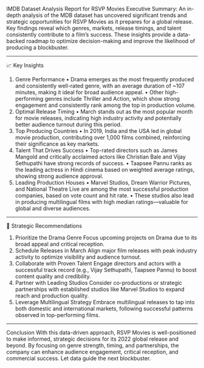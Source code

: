  IMDB Dataset Analysis Report for RSVP Movies
Executive Summary:
An in-depth analysis of the MDB dataset has uncovered significant trends and strategic opportunities for RSVP Movies as it prepares for a global release. Key findings reveal which genres, markets, release timings, and talent consistently contribute to a film’s success. These insights provide a data-backed roadmap to optimize decision-making and improve the likelihood of producing a blockbuster.
________________________________________
📈 Key Insights
1. Genre Performance
•	Drama emerges as the most frequently produced and consistently well-rated genre, with an average duration of ~107 minutes, making it ideal for broad audience appeal.
•	Other high-performing genres include Thriller and Action, which show strong engagement and consistently rank among the top in production volume.
2. Optimal Release Timing
•	March stands out as the most popular month for movie releases, indicating high industry activity and potentially better audience turnout during this period.
3. Top Producing Countries
•	In 2019, India and the USA led in global movie production, contributing over 1,000 films combined, reinforcing their significance as key markets.
4. Talent That Drives Success
•	Top-rated directors such as James Mangold and critically acclaimed actors like Christian Bale and Vijay Sethupathi have strong records of success.
•	Taapsee Pannu ranks as the leading actress in Hindi cinema based on weighted average ratings, showing strong audience approval.
5. Leading Production Houses
•	Marvel Studios, Dream Warrior Pictures, and National Theatre Live are among the most successful production companies, based on vote count and hit rate.
•	These studios also lead in producing multilingual films with high median ratings—valuable for global and diverse audiences.

________________________________________
📌 Strategic Recommendations
1.	Prioritize the Drama Genre
Focus upcoming projects on Drama due to its broad appeal and critical reception.
2.	Schedule Releases in March
Align major film releases with peak industry activity to optimize visibility and audience turnout.
3.	Collaborate with Proven Talent
Engage directors and actors with a successful track record (e.g., Vijay Sethupathi, Taapsee Pannu) to boost content quality and credibility.
4.	Partner with Leading Studios
Consider co-productions or strategic partnerships with established studios like Marvel Studios to expand reach and production quality.
5.	Leverage Multilingual Strategy
Embrace multilingual releases to tap into both domestic and international markets, following successful patterns observed in top-performing films.
________________________________________
Conclusion
With this data-driven approach, RSVP Movies is well-positioned to make informed, strategic decisions for its 2022 global release and beyond. By focusing on genre strength, timing, and partnerships, the company can enhance audience engagement, critical reception, and commercial success.
Let data guide the next blockbuster. 

